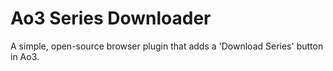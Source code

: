 # Ao3 Series Downloader

A simple, open-source browser plugin that adds a 'Download Series' button in Ao3.